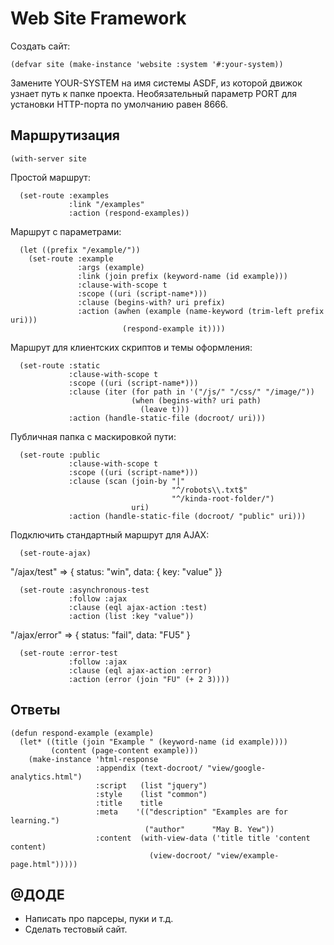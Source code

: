 Web Site Framework
==================

Создать сайт:

```
(defvar site (make-instance 'website :system '#:your-system))
```

Замените YOUR-SYSTEM на имя системы ASDF, из которой движок узнает путь к папке проекта.
Необязательный параметр PORT для установки HTTP-порта по умолчанию равен 8666.

Маршрутизация
-------------

```
(with-server site
```

Простой маршрут:

```
  (set-route :examples
             :link "/examples"
             :action (respond-examples))
```

Маршрут с параметрами:

```
  (let ((prefix "/example/"))
    (set-route :example
               :args (example)
               :link (join prefix (keyword-name (id example)))
               :clause-with-scope t
               :scope ((uri (script-name*)))
               :clause (begins-with? uri prefix)
               :action (awhen (example (name-keyword (trim-left prefix uri)))
                         (respond-example it))))
```

Маршрут для клиентских скриптов и темы оформления:

```
  (set-route :static
             :clause-with-scope t
             :scope ((uri (script-name*)))
             :clause (iter (for path in '("/js/" "/css/" "/image/"))
                           (when (begins-with? uri path)
                             (leave t)))
             :action (handle-static-file (docroot/ uri)))
```

Публичная папка с маскировкой пути:

```
  (set-route :public
             :clause-with-scope t
             :scope ((uri (script-name*)))
             :clause (scan (join-by "|"
                                    "^/robots\\.txt$"
                                    "^/kinda-root-folder/")
                           uri)
             :action (handle-static-file (docroot/ "public" uri)))
```

Подключить стандартный маршрут для AJAX:

```
  (set-route-ajax)
```

"/ajax/test" => { status: "win", data: { key: "value" }}

```
  (set-route :asynchronous-test
             :follow :ajax
             :clause (eql ajax-action :test)
             :action (list :key "value"))
```

"/ajax/error" => { status: "fail", data: "FU5" }

```
  (set-route :error-test
             :follow :ajax
             :clause (eql ajax-action :error)
             :action (error (join "FU" (+ 2 3))))
```

Ответы
------

```
(defun respond-example (example)
  (let* ((title (join "Example " (keyword-name (id example))))
         (content (page-content example)))
    (make-instance 'html-response
                   :appendix (text-docroot/ "view/google-analytics.html")
                   :script   (list "jquery")
                   :style    (list "common")
                   :title    title
                   :meta    '(("description" "Examples are for learning.")
                              ("author"      "May B. Yew"))
                   :content  (with-view-data ('title title 'content content)
                               (view-docroot/ "view/example-page.html")))))
```

@ДОДЕ
-----

* Написать про парсеры, пуки и т.д.
* Сделать тестовый сайт.
